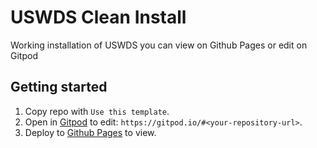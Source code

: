 # USWDS Clean Install
Working installation of USWDS you can view on Github Pages or edit on Gitpod


## Getting started

1. Copy repo with `Use this template`.
1. Open in [Gitpod](https://www.gitpod.io/) to edit: `https://gitpod.io/#<your-repository-url>`.
1. Deploy to [Github Pages](https://docs.github.com/en/pages/quickstart) to view.